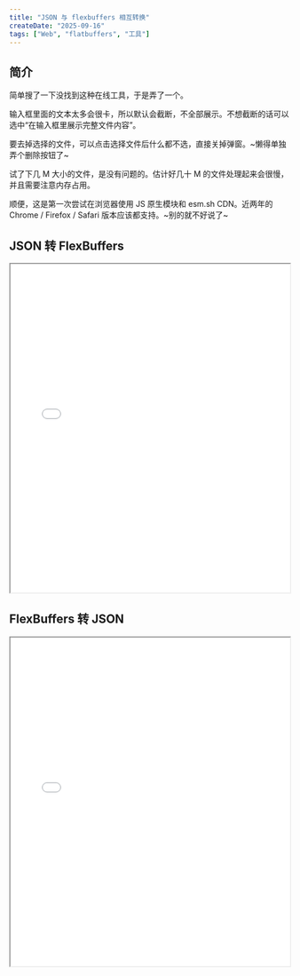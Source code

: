 ```yaml
---
title: "JSON 与 flexbuffers 相互转换"
createDate: "2025-09-16"
tags: ["Web", "flatbuffers", "工具"]
---
```


## 简介

简单搜了一下没找到这种在线工具，于是弄了一个。

输入框里面的文本太多会很卡，所以默认会截断，不全部展示。不想截断的话可以选中“在输入框里展示完整文件内容”。

要去掉选择的文件，可以点击选择文件后什么都不选，直接关掉弹窗。~懒得单独弄个删除按钮了~

试了下几 M 大小的文件，是没有问题的。估计好几十 M 的文件处理起来会很慢，并且需要注意内存占用。

顺便，这是第一次尝试在浏览器使用 JS 原生模块和 esm.sh CDN。近两年的 Chrome / Firefox / Safari 版本应该都支持。~别的就不好说了~

## JSON 转 FlexBuffers

<iframe src="./assets/json-to-flexbuffers.html" style="width:100%;height:592px;background:transparent" allowtransparency=true></iframe>

## FlexBuffers 转 JSON

<iframe src="./assets/flexbuffers-to-json.html" style="width:100%;height:592px;background:transparent" allowtransparency=true></iframe>
